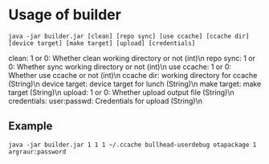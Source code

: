 # Usage of builder
```
java -jar builder.jar [clean] [repo sync] [use ccache] [ccache dir] [device target] [make target] [upload] [credentials]
```

clean: 1 or 0: Whether clean working directory or not (int)\n
repo sync: 1 or 0: Whether sync working directory or not (int)\n
use ccache: 1 or 0: Whether use ccache or not (int)\n
ccache dir: working directory for ccache (String)\n
device target: device target for lunch (String)\n
make target: make target (String)\n
upload: 1 or 0: Whether upload output file (String)\n
credentials: user:passwd: Credentials for upload (String)\n

## Example
```
java -jar builder.jar 1 1 1 ~/.ccache bullhead-userdebug otapackage 1 argraur:password
```
